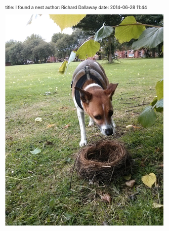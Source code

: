 
title: I found a nest
author: Richard Dallaway
date: 2014-06-28 11:44

<div><a href="/media/tp_IMG_20140628_101147.jpg"><img src="/media/tp_thumb_IMG_20140628_101147.jpg" width="500" height="667"/></a></div>


  
      